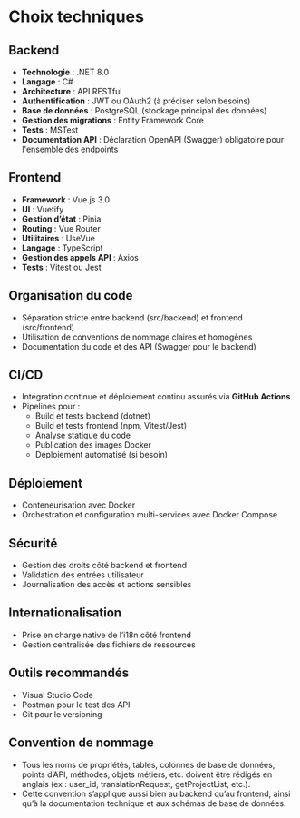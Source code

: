 # Choix techniques

## Backend

- **Technologie** : .NET 8.0
- **Langage** : C#
- **Architecture** : API RESTful
- **Authentification** : JWT ou OAuth2 (à préciser selon besoins)
- **Base de données** : PostgreSQL (stockage principal des données)
- **Gestion des migrations** : Entity Framework Core
- **Tests** : MSTest
- **Documentation API** : Déclaration OpenAPI (Swagger) obligatoire pour l'ensemble des endpoints

## Frontend

- **Framework** : Vue.js 3.0
- **UI** : Vuetify
- **Gestion d’état** : Pinia
- **Routing** : Vue Router
- **Utilitaires** : UseVue
- **Langage** : TypeScript
- **Gestion des appels API** : Axios
- **Tests** : Vitest ou Jest

## Organisation du code

- Séparation stricte entre backend (src/backend) et frontend (src/frontend)
- Utilisation de conventions de nommage claires et homogènes
- Documentation du code et des API (Swagger pour le backend)

## CI/CD

- Intégration continue et déploiement continu assurés via **GitHub Actions**
- Pipelines pour :
  - Build et tests backend (dotnet)
  - Build et tests frontend (npm, Vitest/Jest)
  - Analyse statique du code
  - Publication des images Docker
  - Déploiement automatisé (si besoin)

## Déploiement

- Conteneurisation avec Docker
- Orchestration et configuration multi-services avec Docker Compose

## Sécurité

- Gestion des droits côté backend et frontend
- Validation des entrées utilisateur
- Journalisation des accès et actions sensibles

## Internationalisation

- Prise en charge native de l’i18n côté frontend
- Gestion centralisée des fichiers de ressources

## Outils recommandés

- Visual Studio Code
- Postman pour le test des API
- Git pour le versioning

## Convention de nommage

- Tous les noms de propriétés, tables, colonnes de base de données, points d’API, méthodes, objets métiers, etc. doivent être rédigés en anglais (ex : user_id, translationRequest, getProjectList, etc.).
- Cette convention s’applique aussi bien au backend qu’au frontend, ainsi qu’à la documentation technique et aux schémas de base de données.

